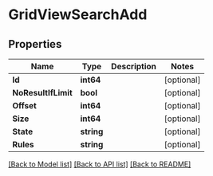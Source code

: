# GridViewSearchAdd

## Properties

Name | Type | Description | Notes
------------ | ------------- | ------------- | -------------
**Id** | **int64** |  | [optional] 
**NoResultIfLimit** | **bool** |  | [optional] 
**Offset** | **int64** |  | [optional] 
**Size** | **int64** |  | [optional] 
**State** | **string** |  | [optional] 
**Rules** | **string** |  | [optional] 

[[Back to Model list]](../README.md#documentation-for-models) [[Back to API list]](../README.md#documentation-for-api-endpoints) [[Back to README]](../README.md)



